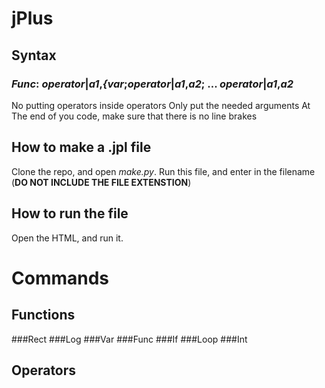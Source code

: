 # jPlus
## Syntax
### *Func*: *operator*|*a1*,***{var***;*operator*|*a1*,*a2*; ... *operator*|*a1*,*a2*
No putting operators inside operators
Only put the needed arguments 
At The end of you code, make sure that there is no line brakes

## How to make a .jpl file
Clone the repo, and open *make.py*. Run this file, and enter in the filename (**DO NOT INCLUDE THE FILE EXTENSTION**)

## How to run the file
Open the HTML, and run it.

# Commands
## Functions
###Rect
###Log
###Var
###Func
###If
###Loop
###Int
## Operators
